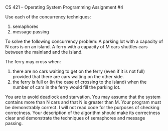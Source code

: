 CS 421 – Operating System
Programming Assignment #4

Use each of the concurrency techniques: 
1.    semaphores 
2.    message passing 

To solve the following concurrency problem:
A parking lot with a capacity of N cars is on an island. A ferry with a capacity of M cars shuttles cars between the mainland and 
the island. 

The ferry may cross when:
1) there are no cars waiting to get on the ferry (even if it is not full) provided that there are cars waiting on the other side. 
2) the ferry is full or (in the case of crossing to the island) when the number of cars in the ferry would fill the parking lot. 

You are to avoid deadlock and starvation. You may assume that the system contains more than N cars and that N is greater than M. 
Your program must be demonstrably correct. I will not read code for the purposes of checking correctness. Your description of the
algorithm should make its correctness clear and demonstrate the techniques of semaphores and message passing.
